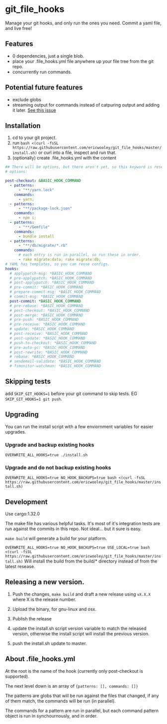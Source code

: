 # git_file_hooks

Manage your git hooks, and only run the ones you need. Commit a yaml file, and live free!

## Features

- 0 dependencies, just a single blob.
- place your .file_hooks.yml file anywhere up your file tree from the git repo.
- concurrently run commands.

## Potential future features

- exclude globs
- streaming output for commands instead of catpuring output and adding it later. [See this issue](https://github.com/sagiegurari/run_script/issues/4)

## Installation

1. cd to your git project.
1. run `bash <(curl -fsSL https://raw.githubusercontent.com/ericwooley/git_file_hooks/master/install.sh)` or curl into a file, inspect and run that.
1. (optionally) create .file_hooks.yml with the content

```yml
## There will be options, but there aren't yet, so this keyword is reserved
# options:

post-checkout: &BASIC_HOOK_COMMAND
  - patterns:
      - "**/yarn.lock"
    commands:
      - yarn;
  - patterns:
      - "**/package-lock.json"
    commands:
      - npm i;
  - patterns:
      - "**/Gemfile"
    commands:
      - bundle install
  - patterns:
      - "**/db/migrate/*.rb"
    commands:
      # each entry is run in parallel, so run these in order.
      - rake migrate:data; rake migrate:db;
# YAML has templates, so you can reuse configs.
hooks:
  # applypatch-msg: *BASIC_HOOK_COMMAND
  # pre-applypatch: *BASIC_HOOK_COMMAND
  # post-applypatch: *BASIC_HOOK_COMMAND
  # pre-commit: *BASIC_HOOK_COMMAND
  # prepare-commit-msg: *BASIC_HOOK_COMMAND
  # commit-msg: *BASIC_HOOK_COMMAND
  post-commit: *BASIC_HOOK_COMMAND
  # pre-rebase: *BASIC_HOOK_COMMAND
  # post-checkout: *BASIC_HOOK_COMMAND
  # post-merge: *BASIC_HOOK_COMMAND
  # pre-push: *BASIC_HOOK_COMMAND
  # pre-receive: *BASIC_HOOK_COMMAND
  # update: *BASIC_HOOK_COMMAND
  # post-receive: *BASIC_HOOK_COMMAND
  # post-update: *BASIC_HOOK_COMMAND
  # push-to-checkout: *BASIC_HOOK_COMMAND
  # pre-auto-gc: *BASIC_HOOK_COMMAND
  # post-rewrite: *BASIC_HOOK_COMMAND
  # rebase: *BASIC_HOOK_COMMAND
  # sendemail-validate: *BASIC_HOOK_COMMAND
  # fsmonitor-watchman: *BASIC_HOOK_COMMAND
```

## Skipping tests

add `SKIP_GIT_HOOKS=1` before your git command to skip tests. EG `SKIP_GIT_HOOKS=1 git push`.

## Upgrading

You can run the install script with a few enviornment variables for easier upgrades.

### Upgrade and backup existing hooks

`OVERWRITE_ALL_HOOKS=true ./install.sh`

### Upgrade and do not backup existing hooks

`OVERWRITE_ALL_HOOKS=true NO_HOOK_BACKUPS=true bash <(curl -fsSL https://raw.githubusercontent.com/ericwooley/git_file_hooks/master/install.sh)`

## Development

Use cargo:1.32.0

The make file has various helpful tasks. It's most of it's integration tests are run against the commits in this repo. Not ideal... but it sure is easy.

`make build` will generate a build for your platform.

`OVERWRITE_ALL_HOOKS=true NO_HOOK_BACKUPS=true USE_LOCAL=true bash <(curl -fsSL https://raw.githubusercontent.com/ericwooley/git_file_hooks/master/install.sh)` Will install the build from the build/\* directory instead of from the latest resease.

## Releasing a new version.

1. Push the changes, `make build` and draft a new release using `vX.X.X` where X is the release number.

2. Upload the binary, for gnu-linux and osx.

3. Publish the release

4. update the install.sh script version variable to match the released version, otherwise the install script will install the previous version.

5. push the install.sh update to master.

## About .file_hooks.yml

At the root is the name of the hook (currently only post-checkout is supported).

The next level down is an array of `{patterns: [], commands: []}`

The patterns are globs that will be run against the files that changed, if any of them match, the commands will be run (in parallel).

The commands for a pattern are run in parallel, but each command pattern object is run in synchournously, and in order.
